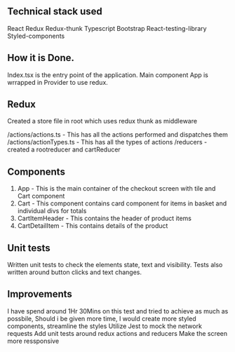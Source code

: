 ## Technical stack used
React
Redux
Redux-thunk
Typescript
Bootstrap
React-testing-library
Styled-components

## How it is Done.
Index.tsx is the entry point of the application. Main component App is wrrapped in Provider to use redux.

## Redux
Created a store file in root which uses redux thunk as middleware

/actions/actions.ts - This has all the actions performed and dispatches them
/actions/actionTypes.ts - This has all the types of actions
/reducers - created a rootreducer and cartReducer

## Components
1. App - This is the main container of the checkout screen with tile and Cart component
2. Cart - This component contains card component for items in basket and individual divs for totals
3. CartItemHeader - This contains the header of product items
4. CartDetailItem - This contains details of the product

## Unit tests
Written unit tests to check the elements state, text and visibility.
Tests also written around button clicks and text changes.


## Improvements
I have spend around 1Hr 30Mins on this test and tried to achieve as much as possbile,
Should i be given more time, I would create more styled components, streamline the styles
Utilize Jest to mock the network requests
Add unit tests around redux actions and reducers
Make the screen more ressponsive

